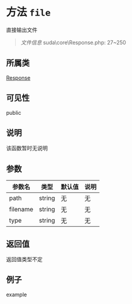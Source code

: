 # 方法 `file`

 直接输出文件

> *文件信息* suda\core\Response.php: 27~250

## 所属类 

[Response](../Response.md)

## 可见性

 public 

## 说明

该函数暂时无说明


## 参数


| 参数名 | 类型 | 默认值 | 说明 |
|--------|-----|-------|-------|
| path |  string | 无 | 无 |
| filename |  string | 无 | 无 |
| type |  string | 无 | 无 |



## 返回值

返回值类型不定


## 例子

example